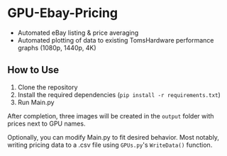 # GPU-Ebay-Pricing
* Automated eBay listing & price averaging
* Automated plotting of data to existing TomsHardware performance graphs (1080p, 1440p, 4K)
## How to Use
1. Clone the repository
2. Install the required dependencies (`pip install -r requirements.txt`)
3. Run Main.py

After completion, three images will be created in the `output` folder with prices next to GPU names.

Optionally, you can modify Main.py to fit desired behavior. Most notably, writing pricing data to a .csv file using `GPUs.py`'s `WriteData()` function.

